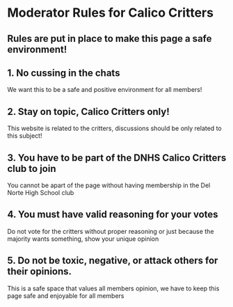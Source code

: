# Moderator Rules for Calico Critters


## Rules are put in place to make this page a safe environment! 

## 1. No cussing in the chats 
We want this to be a safe and positive environment for all members!

## 2. Stay on topic, Calico Critters only! 
This website is related to the critters, discussions should be only related to this subject!

## 3. You have to be part of the DNHS Calico Critters club to join 
You cannot be apart of the page without having membership in the Del Norte High School club

## 4. You must have valid reasoning for your votes
Do not vote for the critters without proper reasoning or just because the majority wants something, show your unique opinion

## 5. Do not be toxic, negative, or attack others for their opinions. 
This is a safe space that values all members opinion, we have to keep this page safe and enjoyable for all members  